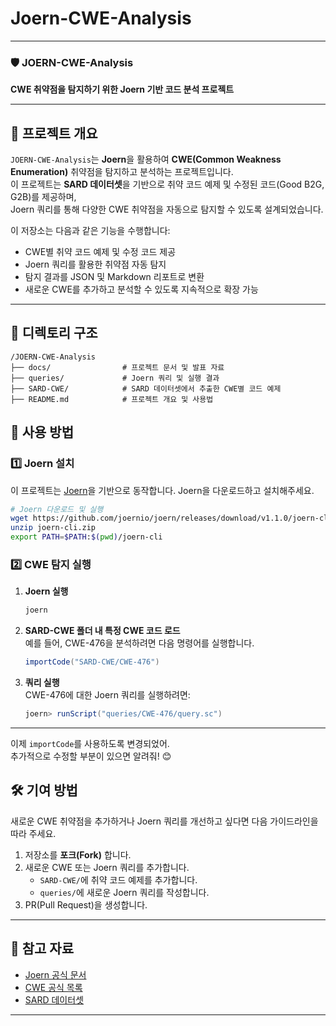 # Joern-CWE-Analysis

---

### 🛡 **JOERN-CWE-Analysis**
**CWE 취약점을 탐지하기 위한 Joern 기반 코드 분석 프로젝트**

---

## 📌 프로젝트 개요
`JOERN-CWE-Analysis`는 **Joern**을 활용하여 **CWE(Common Weakness Enumeration)** 취약점을 탐지하고 분석하는 프로젝트입니다.  
이 프로젝트는 **SARD 데이터셋**을 기반으로 취약 코드 예제 및 수정된 코드(Good B2G, G2B)를 제공하며,  
Joern 쿼리를 통해 다양한 CWE 취약점을 자동으로 탐지할 수 있도록 설계되었습니다.  

이 저장소는 다음과 같은 기능을 수행합니다:
- CWE별 취약 코드 예제 및 수정 코드 제공
- Joern 쿼리를 활용한 취약점 자동 탐지
- 탐지 결과를 JSON 및 Markdown 리포트로 변환
- 새로운 CWE를 추가하고 분석할 수 있도록 지속적으로 확장 가능

---

## 📂 디렉토리 구조
```
/JOERN-CWE-Analysis
├── docs/                # 프로젝트 문서 및 발표 자료
├── queries/             # Joern 쿼리 및 실행 결과
├── SARD-CWE/            # SARD 데이터셋에서 추출한 CWE별 코드 예제
├── README.md            # 프로젝트 개요 및 사용법
```

## 🚀 사용 방법
### 1️⃣ Joern 설치  
이 프로젝트는 [Joern](https://joern.io/)을 기반으로 동작합니다. Joern을 다운로드하고 설치해주세요.
```bash
# Joern 다운로드 및 실행
wget https://github.com/joernio/joern/releases/download/v1.1.0/joern-cli.zip
unzip joern-cli.zip
export PATH=$PATH:$(pwd)/joern-cli
```

### 2️⃣ CWE 탐지 실행
1. **Joern 실행**
   ```bash
   joern
   ```
   
2. **SARD-CWE 폴더 내 특정 CWE 코드 로드**  
   예를 들어, CWE-476을 분석하려면 다음 명령어를 실행합니다.
   ```scala
   importCode("SARD-CWE/CWE-476")
   ```
   
3. **쿼리 실행**  
   CWE-476에 대한 Joern 쿼리를 실행하려면:
   ```scala
   joern> runScript("queries/CWE-476/query.sc")
   ```
---

이제 `importCode`를 사용하도록 변경되었어.  
추가적으로 수정할 부분이 있으면 알려줘! 😊

## 🛠 기여 방법
새로운 CWE 취약점을 추가하거나 Joern 쿼리를 개선하고 싶다면 다음 가이드라인을 따라 주세요.

1. 저장소를 **포크(Fork)** 합니다.
2. 새로운 CWE 또는 Joern 쿼리를 추가합니다.  
   - `SARD-CWE/`에 취약 코드 예제를 추가합니다.
   - `queries/`에 새로운 Joern 쿼리를 작성합니다.
3. PR(Pull Request)을 생성합니다.

---

## 🔗 참고 자료
- [Joern 공식 문서](https://joern.io/)
- [CWE 공식 목록](https://cwe.mitre.org/)
- [SARD 데이터셋](https://samate.nist.gov/SARD/)

---
